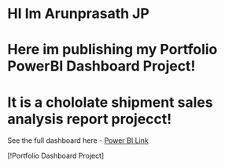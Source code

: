 # HI Im Arunprasath JP
# Here im publishing my Portfolio PowerBI Dashboard Project!

# It is a chololate shipment sales analysis report projecct!


See the full dashboard here - [Power BI Link](https://app.powerbi.com/view?r=eyJrIjoiMDgzNDJiY2UtZDM0Ny00ODBhLWFiMjQtNjk2MjFlYjYwOWFmIiwidCI6IjgwODgwMDkxLWY0MzMtNGE3Zi1hMDNkLWJmNDRlNDM1ZjIzOSJ9)

[!Portfolio Dashboard Project][](Cookies_Chocolates.PNG)
